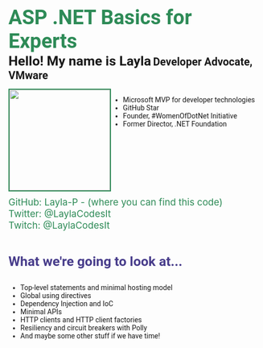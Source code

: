 ﻿<style>
about{
   float: left; 
}
heading{
    color:SeaGreen;
    font-size: 30pt;
    font-weight: bold;
    font-family: "Roboto";
     display: inline-block;
}
sub-heading{
    color:dark-gray;
    font-size: 20pt;
    font-weight: bold;
   font-family: "Roboto";
}
job-heading{
    color:dark-gray;
    font-size: 16pt;
    font-weight: bold;
    font-family: "Roboto";
}
heading2{
    color:DarkSlateBlue;
    font-size: 20pt;
    font-weight: bold;
    font-family: "Roboto";
     display: inline-block;
}
img{
 height: 200px;
 border: solid 2px SeaGreen;
 float: left;

}
ul{
    float:left;
   font-family: "Roboto";
}

links {
    display: inline-block;
    font-size: 14pt;
    width: 100%;    
    margin: 10px 0 30px 0;
   color:SeaGreen;
}
</style>


<heading> ASP .NET Basics for Experts </heading>
<br/>
<sub-heading>Hello! My name is Layla</sub-heading>
<job-heading>Developer Advocate, VMware</job-heading>

<about>
<img src="layla-headshot.jpg"/>
<ul>
    <li> Microsoft MVP for developer technologies </li> 
    <li> GitHub Star</li> 
    <li> Founder, #WomenOfDotNet Initiative</li> 
    <li> Former Director, .NET Foundation</li> 
</ul>
</about>

<links>
GitHub: Layla-P - (where you can find this code)</br>
Twitter: @LaylaCodesIt</br>
Twitch: @LaylaCodesIt</br>
</links>

<heading2> What we're going to look at... </heading2>
<br/>
<ul>
    <li>Top-level statements and minimal hosting model </li> 
    <li>Global using directives</li> 
    <li>Dependency Injection and IoC</li> 
    <li>Minimal APIs</li> 
    <li>HTTP clients and HTTP client factories </li> 
    <li>Resiliency and circuit breakers with Polly</li> 
    <li>And maybe some other stuff if we have time!</li>
</ul>

